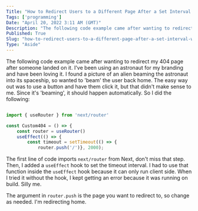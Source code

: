 ```yaml
---
Title: "How to Redirect Users to a Different Page After a Set Interval with Next.js"
Tags: ['programming']
Date: "April 20, 2022 3:11 AM (GMT)"
Description: "The following code example came after wanting to redirect my 404 page after someone landed on it."
Published: True
Slug: "how-to-redirect-users-to-a-different-page-after-a-set-interval-with-next-js"
Type: "Aside"
---
```


The following code example came after wanting to redirect my 404 page after someone landed on it. I've been using an astronaut for my branding and have been loving it. I found a picture of an alien beaming the astronaut into its spaceship, so wanted to 'beam' the user back home. The easy way out was to use a button and have them click it, but that didn't make sense to me. Since it's 'beaming', it should happen automatically. So I did the following:

```js

import { useRouter } from 'next/router'

const Custom404 = () => {
    const router = useRouter()
    useEffect(() => {
        const timeout = setTimeout(() => {
            router.push('/')}, 2000);

```

The first line of code imports `next/router` from Next, don't miss that step. Then, I added a `useEffect` hook to set the timeout interval. I had to use that function inside the `useEffect` hook because it can only run client side. When I tried it without the hook, I kept getting an error because it was running on build. Silly me.

The argument in `router.push` is the page you want to redirect to, so change as needed. I'm redirecting home.